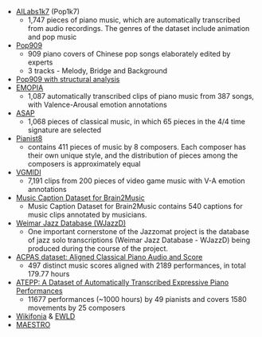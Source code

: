 - [AILabs1k7](https://github.com/YatingMusic/compound-word-transformer) (Pop1k7)
  - 1,747 pieces of piano music, which are automatically transcribed from audio recordings. The genres of the dataset include animation and pop music
- [Pop909](https://github.com/music-x-lab/POP909-Dataset)
  - 909 piano covers of Chinese pop songs elaborately edited by experts
  - 3 tracks - Melody, Bridge and Background
- [Pop909 with structural analysis](https://github.com/Dsqvival/hierarchical-structure-analysis)
- [EMOPIA](https://zenodo.org/record/5090631)
  - 1,087 automatically transcribed clips of piano music from 387 songs, with Valence-Arousal emotion annotations
- [ASAP](https://github.com/fosfrancesco/asap-dataset)
  - 1,068 pieces of classical music, in which 65 pieces in the 4/4 time signature are selected
- [Pianist8](https://zenodo.org/record/5089279)
  - contains 411 pieces of music by 8 composers. Each composer has their own unique style, and the distribution of pieces among the composers is approximately equal
- [VGMIDI](https://github.com/lucasnfe/vgmidi)
  - 7,191 clips from 200 pieces of video game music with V-A emotion annotations
- [Music Caption Dataset for Brain2Music](https://www.kaggle.com/datasets/nishimotolab/music-caption-brain2music)
  - Music Caption Dataset for Brain2Music contains 540 captions for music clips annotated by musicians.
- [Weimar Jazz Database (WJazzD)](https://jazzomat.hfm-weimar.de/dbformat/dboverview.html)
  - One important cornerstone of the Jazzomat project is the database of jazz solo transcriptions (Weimar Jazz Database - WJazzD) being produced during the course of the project.
- [ACPAS dataset: Aligned Classical Piano Audio and Score](https://cheriell.github.io/research/ACPAS_dataset/)
  - 497 distinct music scores aligned with 2189 performances, in total 179.77 hours
- [ATEPP: A Dataset of Automatically Transcribed Expressive Piano Performances](https://github.com/BetsyTang/ATEPP)
  - 11677 performances (~1000 hours) by 49 pianists and covers 1580 movements by 25 composers
- [Wikifonia](https://en.wikipedia.org/wiki/Wikifonia) & [EWLD](https://github.com/00sapo/OpenEWLD)
- [MAESTRO](https://magenta.tensorflow.org/datasets/maestro)
